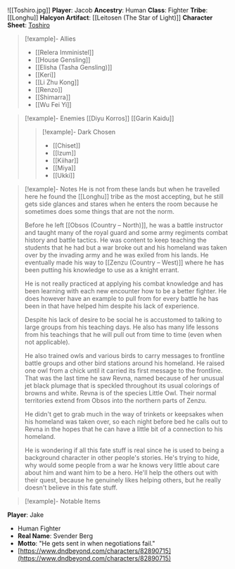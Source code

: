 ![[Toshiro.jpg]]
**Player**: Jacob
**Ancestry**: Human
**Class**: Fighter
**Tribe**: [[Longhu]]
**Halcyon Artifact**: [[Leitosen (The Star of Light)]]
**Character Sheet**: [Toshiro](https://www.dndbeyond.com/characters/82890715)

> [!example]- Allies
> - [[Relera Imministel]]
> - [[House Gensling]]
> - [[Elisha (Tasha Gensling)]]
> - [[Keri]]
> - [[Li Zhu Kong]]
> - [[Renzo]]
> - [[Shimarra]]
> - [[Wu Fei Yi]]

> [!example]- Enemies
> [[Diyu Korros]]
> [[Garin Kaidu]]
> > [!example]- Dark Chosen
> > - [[Chiset]]
> > - [[Izum]]
> > - [[Kiihar]]
> > - [[Miya]]
> > - [[Ukki]]

> [!example]- Notes
> He is not from these lands but when he travelled here he found the [[Longhu]] tribe as the most accepting, but he still gets side glances and stares when he enters the room because he sometimes does some things that are not the norm.
>
>Before he left [[Obsos (Country – North)]], he was a battle instructor and taught many of the royal guard and some army regiments combat history and battle tactics. He was content to keep teaching the students that he had but a war broke out and his homeland was taken over by the invading army and he was exiled from his lands. He eventually made his way to [[Zenzu (Country – West)]] where he has been putting his knowledge to use as a knight errant.
>
>He is not really practiced at applying his combat knowledge and has been learning with each new encounter how to be a better fighter. He does however have an example to pull from for every battle he has been in that have helped him despite his lack of experience.
>
>Despite his lack of desire to be social he is accustomed to talking to large groups from his teaching days. He also has many life lessons from his teachings that he will pull out from time to time (even when not applicable).
>
>He also trained owls and various birds to carry messages to frontline battle groups and other bird stations around his homeland. He raised one owl from a chick until it carried its first message to the frontline. That was the last time he saw Revna, named because of her unusual jet black plumage that is speckled throughout its usual colorings of browns and white. Revna is of the species Little Owl. Their normal territories extend from Obsos into the northern parts of Zenzu.
>
>He didn't get to grab much in the way of trinkets or keepsakes when his homeland was taken over, so each night before bed he calls out to Revna in the hopes that he can have a little bit of a connection to his homeland.
>
>He is wondering if all this fate stuff is real since he is used to being a background character in other people's stories. He's trying to hide, why would some people from a war he knows very little about care about him and want him to be a hero. He'll help the others out with their quest, because he genuinely likes helping others, but he really doesn't believe in this fate stuff.
 
> [!example]- Notable Items
> 


**Player**: Jake
- Human Fighter
- **Real Name**: Svender Berg  
- **Motto**: "He gets sent in when negotiations fail."
- [https://www.dndbeyond.com/characters/82890715](https://www.dndbeyond.com/characters/82890715)

